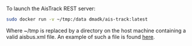 To launch the AisTrack REST server:

```bash
sudo docker run -v ~/tmp:/data dmadk/ais-track:latest
```

Where ~/tmp is replaced by a directory on the host machine containing a valid aisbus.xml file. An example of such a file is found [here](https://github.com/dma-ais/AisTrack/blob/master/ais-track-common/src/main/resources/aisbus.xml).
